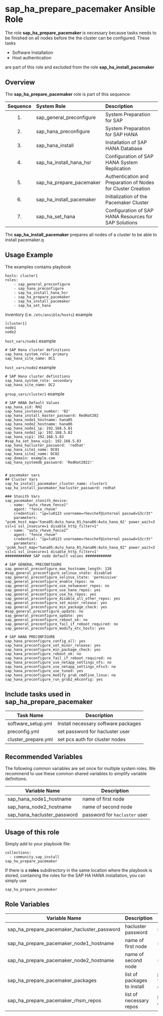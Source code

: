 # sap_ha_prepare_pacemaker Ansible Role

The role **sap_ha_prepare_pacemaker** is necessary because tasks needs to be finished on all nodes before the the cluster can be configured.
These tasks

*   Software Installation
*   Host authentication

are part of this role and excluded from the role **sap_ha_install_pacemaker**

## Overview

The **sap_ha_prepare_pacemaker** role is part of this sequence:

Sequence|System Role|Description
:---:|:---|:---
1.|sap_general_preconfigure|System Preparation for SAP
2.| sap_hana_preconfigure|System Preparation for SAP HANA
3.|sap_hana_install|Installation of SAP HANA Database
4.|sap_ha_install_hana_hsr|Configuration of SAP HANA System Replication
5.|sap_ha_prepare_pacemaker|Authentication and Preparation of Nodes for Cluster Creation
6.|sap_ha_install_pacemaker|Initialization of the Pacemaker Cluster
7.|sap_ha_set_hana|Configuration of SAP HANA Resources for SAP Solutions

The **sap_ha_install_pacemaker** prepares all nodes of a cluster to be able to install pacemaker.q

## Usage Example
The examples contains
playbook
```
hosts: cluster1
roles:
    - sap_general_preconfigure
    - sap_hana_preconfigure
    - sap_ha_install_hana_hsr
    - sap_ha_prepare_pacemaker
    - sap_ha_install_pacemaker
    - sap_ha_set_hana
```

inventory (i.e. `/etc/ansible/hosts`) example
```
[cluster1]
node1
node2
```

`host_vars/node1` example
```
# SAP Hana cluster definitions
sap_hana_system_role: primary
sap_hana_site_name: DC1
```

`host_vars/node2` example
```
# SAP Hana cluster definitions
sap_hana_system_role: secondary
sap_hana_site_name: DC2

```

`group_vars/cluster1` example
```
# SAP HANA Default Values
sap_hana_sid: RH2
sap_hana_instance_number: '02'
sap_hana_install_master_password: RedHat202
sap_hana_node1_hostname: hana05
sap_hana_node2_hostname: hana06
sap_hana_node1_ip: 192.168.5.81
sap_hana_node2_ip: 192.168.5.82
sap_hana_vip1: 192.168.5.83
#sap_ha_set_hana_vip1: 192.168.5.83
sap_hana_hacluster_password: 'redhat'
sap_hana_site1_name: DC01
sap_hana_site2_name: DC02
sap_domain: example.com
sap_hana_systemdb_password: 'RedHat2022!'


# pacemaker vars
## Cluster Vars
sap_ha_install_pacemaker_cluster_name: cluster1
sap_ha_install_pacemaker_hacluster_password: redhat

### Stonith Vars
sap_pacemaker_stonith_device:
  - name: "auto_rhevm_fence1"
    agent: "fence_rhevm"
    credential: "ip=lu0123 username=rhevchef@internal passwd=S3cr3t"
    parameters: "pcmk_host_map='hana05:Auto_hana_01;hana06:Auto_hana_02' power_wait=3 ssl=1 ssl_insecure=1 disable_http_filter=1"
  - name: "auto_rhevm_fence2"
    agent: "fence_rhevm"
    credential: "ip=lu0123 username=rhevchef@internal passwd=S3cr3t"
    parameters: 'pcmk_host_map="hana05:Auto_hana_01;hana06:Auto_hana_02" power_wait=3 ssl=1 ssl_insecure=1 disable_http_filter=1'
############ SAP node default values ############

# SAP GENERAL PRECONFIGURE
sap_general_preconfigure_max_hostname_length: 128
#sap_general_preconfigure_selinux_state: disabled
sap_general_preconfigure_selinux_state: 'permissive'
sap_general_preconfigure_enable_repos: no
sap_general_preconfigure_use_netweaver_repos: no
sap_general_preconfigure_use_hana_repos: yes
sap_general_preconfigure_use_ha_repos: yes
sap_general_preconfigure_disable_all_other_repos: yes
sap_general_preconfigure_set_minor_release: yes
sap_general_preconfigure_min_package_check: yes
#sap_general_preconfigure_update: no
sap_general_preconfigure_update: yes
sap_general_preconfigure_reboot_ok: no
sap_general_preconfigure_fail_if_reboot_required: no
sap_general_preconfigure_modify_etc_hosts: yes

# SAP HANA PRECONFIGURE
sap_hana_preconfigure_config_all: yes
sap_hana_preconfigure_set_minor_release: yes
sap_hana_preconfigure_min_package_check: yes
sap_hana_preconfigure_reboot_ok: no
sap_hana_preconfigure_fail_if_reboot_required: no
sap_hana_preconfigure_use_netapp_settings_nfs: no
sap_hana_preconfigure_use_netapp_settings_nfsv3: no
sap_hana_preconfigure_use_tuned: yes
sap_hana_preconfigure_modify_grub_cmdline_linux: no
sap_hana_preconfigure_run_grub2_mkconfig: yes

```

## Include tasks used in sap_ha_prepare_pacemaker
  Task Name|Description
  ---|---
  software_setup.yml|Install necessary software packages
  preconfig.yml|set password for hacluster user
  cluster_prepare.yml|set pcs auth for cluster nodes

## Recommended Variables

The following common variables are set once for multiple system roles. We recommend to use these common shared variables to simplify variable definitions.

Variable Name|Description
---|---
sap_hana_node1_hostname|name of first node
sap_hana_node2_hostname|name of second node
sap_hana_hacluster_password|password for `hacluster` user

##  Usage of this role
Simply add to your playbook file:

```
collections:
  - community.sap_install
sap_ha_prepare_pacemaker
```
If there is a **roles** subdirectory in the same location where the playbook is stored, containing the roles for the SAP HA HANA installation, you can simply use
```
sap_ha_prepare_pacemaker
```

## Role Variables

Variable Name|Description|Default Value
---|---|---
sap_ha_prepare_pacemaker_hacluster_password|hacluster password|sap_hana_hacluster_password
sap_ha_prepare_pacemaker_node1_hostname|name of first node|sap_hana_node1_hostname
sap_ha_prepare_pacemaker_node2_hostname|name of second node|sap_hana_node2_hostname
sap_ha_prepare_pacemaker_packages|list of packages to install|pcs, pacemaker, nfs-util, fence-agents-all, resource-agents-sap-hana
sap_ha_prepare_pacemaker_rhsm_repos|list of necessary repos|list of repos is part of the collection
